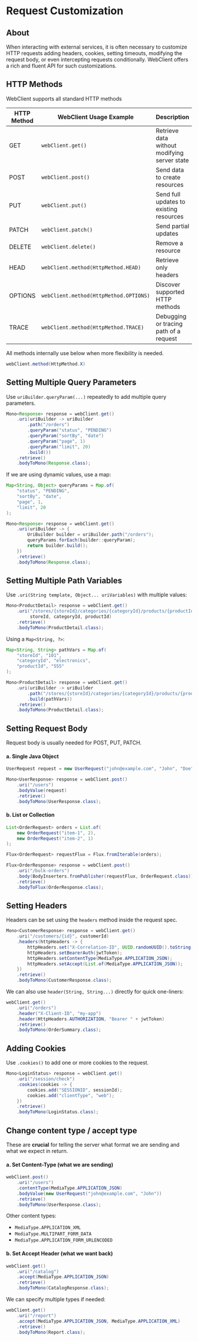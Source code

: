 # Request Customization

## About

When interacting with external services, it is often necessary to customize HTTP requests adding headers, cookies, setting timeouts, modifying the request body, or even intercepting requests conditionally. WebClient offers a rich and fluent API for such customizations.

## **HTTP Methods**

WebClient supports all standard HTTP methods

<table data-full-width="true"><thead><tr><th width="145.98785400390625">HTTP Method</th><th width="351.890625">WebClient Usage Example</th><th>Description</th></tr></thead><tbody><tr><td>GET</td><td><code>webClient.get()</code></td><td>Retrieve data without modifying server state</td></tr><tr><td>POST</td><td><code>webClient.post()</code></td><td>Send data to create resources</td></tr><tr><td>PUT</td><td><code>webClient.put()</code></td><td>Send full updates to existing resources</td></tr><tr><td>PATCH</td><td><code>webClient.patch()</code></td><td>Send partial updates</td></tr><tr><td>DELETE</td><td><code>webClient.delete()</code></td><td>Remove a resource</td></tr><tr><td>HEAD</td><td><code>webClient.method(HttpMethod.HEAD)</code></td><td>Retrieve only headers</td></tr><tr><td>OPTIONS</td><td><code>webClient.method(HttpMethod.OPTIONS)</code></td><td>Discover supported HTTP methods</td></tr><tr><td>TRACE</td><td><code>webClient.method(HttpMethod.TRACE)</code></td><td>Debugging or tracing path of a request</td></tr></tbody></table>

All methods internally use below when more flexibility is needed.

```java
webClient.method(HttpMethod.X)
```

## Setting Multiple Query Parameters

Use `uriBuilder.queryParam(...)` repeatedly to add multiple query parameters.

```java
Mono<Response> response = webClient.get()
    .uri(uriBuilder -> uriBuilder
        .path("/orders")
        .queryParam("status", "PENDING")
        .queryParam("sortBy", "date")
        .queryParam("page", 1)
        .queryParam("limit", 20)
        .build())
    .retrieve()
    .bodyToMono(Response.class);
```

If we are using dynamic values, use a map:

```java
Map<String, Object> queryParams = Map.of(
    "status", "PENDING",
    "sortBy", "date",
    "page", 1,
    "limit", 20
);

Mono<Response> response = webClient.get()
    .uri(uriBuilder -> {
        UriBuilder builder = uriBuilder.path("/orders");
        queryParams.forEach(builder::queryParam);
        return builder.build();
    })
    .retrieve()
    .bodyToMono(Response.class);
```

## **Setting Multiple Path Variables**

Use `.uri(String template, Object... uriVariables)` with multiple values:

```java
Mono<ProductDetail> response = webClient.get()
    .uri("/stores/{storeId}/categories/{categoryId}/products/{productId}", 
         storeId, categoryId, productId)
    .retrieve()
    .bodyToMono(ProductDetail.class);
```

Using a `Map<String, ?>`:

```java
Map<String, String> pathVars = Map.of(
    "storeId", "101",
    "categoryId", "electronics",
    "productId", "555"
);

Mono<ProductDetail> response = webClient.get()
    .uri(uriBuilder -> uriBuilder
        .path("/stores/{storeId}/categories/{categoryId}/products/{productId}")
        .build(pathVars))
    .retrieve()
    .bodyToMono(ProductDetail.class);
```

## **Setting Request Body**

Request body is usually needed for POST, PUT, PATCH.

#### a. **Single Java Object**

```java
UserRequest request = new UserRequest("john@example.com", "John", "Doe");

Mono<UserResponse> response = webClient.post()
    .uri("/users")
    .bodyValue(request)
    .retrieve()
    .bodyToMono(UserResponse.class);
```

#### b. **List or Collection**

```java
List<OrderRequest> orders = List.of(
    new OrderRequest("item-1", 2),
    new OrderRequest("item-2", 1)
);

Flux<OrderRequest> requestFlux = Flux.fromIterable(orders);

Flux<OrderResponse> response = webClient.post()
    .uri("/bulk-orders")
    .body(BodyInserters.fromPublisher(requestFlux, OrderRequest.class))
    .retrieve()
    .bodyToFlux(OrderResponse.class);
```

## Setting Headers

Headers can be set using the `headers` method inside the request spec.

```java
Mono<CustomerResponse> response = webClient.get()
    .uri("/customers/{id}", customerId)
    .headers(httpHeaders -> {
        httpHeaders.set("X-Correlation-ID", UUID.randomUUID().toString());
        httpHeaders.setBearerAuth(jwtToken);
        httpHeaders.setContentType(MediaType.APPLICATION_JSON);
        httpHeaders.setAccept(List.of(MediaType.APPLICATION_JSON));
    })
    .retrieve()
    .bodyToMono(CustomerResponse.class);
```

We can also use `header(String, String...)` directly for quick one-liners:

```java
webClient.get()
    .uri("/orders")
    .header("X-Client-ID", "my-app")
    .header(HttpHeaders.AUTHORIZATION, "Bearer " + jwtToken)
    .retrieve()
    .bodyToMono(OrderSummary.class);
```

## Adding Cookies

Use `.cookies()` to add one or more cookies to the request.

```java
Mono<LoginStatus> response = webClient.get()
    .uri("/session/check")
    .cookies(cookies -> {
        cookies.add("SESSIONID", sessionId);
        cookies.add("clientType", "web");
    })
    .retrieve()
    .bodyToMono(LoginStatus.class);
```

## Change content type / accept type

These are **crucial** for telling the server what format we are sending and what we expect in return.

#### a. **Set Content-Type (what we are sending)**

```java
webClient.post()
    .uri("/users")
    .contentType(MediaType.APPLICATION_JSON)
    .bodyValue(new UserRequest("john@example.com", "John"))
    .retrieve()
    .bodyToMono(UserResponse.class);
```

Other content types:

* `MediaType.APPLICATION_XML`
* `MediaType.MULTIPART_FORM_DATA`
* `MediaType.APPLICATION_FORM_URLENCODED`

#### b. **Set Accept Header (what we want back)**

```java
webClient.get()
    .uri("/catalog")
    .accept(MediaType.APPLICATION_JSON)
    .retrieve()
    .bodyToMono(CatalogResponse.class);
```

We can specify multiple types if needed:

```java
webClient.get()
    .uri("/report")
    .accept(MediaType.APPLICATION_JSON, MediaType.APPLICATION_XML)
    .retrieve()
    .bodyToMono(Report.class);
```
